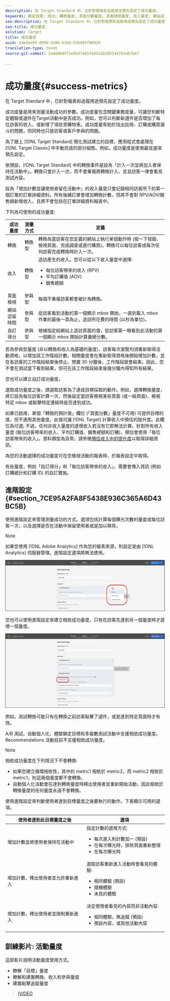 ```yaml
---
description: 在 Target Standard 中，已針對報表和追蹤用途預先設定了成功量度。
keywords: 鎖定目標; 成功; 轉換量度; 頁面分數量度; 頁面檢視量度; 收入量度; 網站逗留時間量度; 預估值; 進階設定
seo-description: 在 Target Standard 中，已針對報表和追蹤用途預先設定了成功量度。
seo-title: 成功量度
solution: Target
title: 成功量度
uuid: 24e9ae0f-099b-430b-b2bb-03b405f88929
translation-type: tm+mt
source-git-commit: 2a400b05f3e5637465fe65a10285544793d67b47

---
```



# 成功量度{#success-metrics}

在 Target Standard 中，已針對報表和追蹤用途預先設定了成功量度。

成功度量是用來測量活動成功的參數。成功度量包含關鍵業務度量，可讓您判斷特定體驗或選件在Target活動中是否成功。例如，您可以判斷新選件是否增加了每位訪客的收入，或新增了項目至購物車。成功度量有助於找出註冊、訂購或購買漏斗的問題，但同時也只是訪客或客戶參與的問題。

為了跟上 [!DNL Target Standard] 簡化測試建立的目標，應用程式會處理在 [!DNL Target Classic] 中手動完成的部分組態。例如，成功量度是使用最佳選項預先設定。

依預設，[!DNL Target Standard] 中的轉換事件是設為「計入一次並將加入者保持在活動中」。轉換只會計入一次，而不會重複將轉換計入，並且訪客一律會看見測試內容。

設為「增加計數並讓使用者留在活動中」的收入量度只會記錄相同訪客所下的第一個訂單的訂單詳細資料。所有後續訂單會增加轉換計數，但將不會對 RPV/AOV/銷售額新增收入，且將不會包括在訂單詳細資料報表中。

下列為可使用的成功量度:

| 成功量度 | 測量方式 | 定義 |
|--- |--- |--- |
| 轉換 | 轉換型 | 轉換為當訪客在您定義的網站上執行某個動作時 (按一下按鈕、檢視頁面、完成調查或進行購買)。轉換可以每位訪客或每次任何訪客完成轉換時計入一次。 |
| 收入 | 轉換型 | 造訪產生的收入。您可以從以下收入量度中選擇: <ul><li>每位訪客帶來的收入 (RPV)</li><li>平均訂購值 (AOV)</li><li>銷售總額</li></ul> |
| 頁面檢視 | 參與型 | 每個不重複訪客都會被計為轉換。 |
| 網站逗留時間 | 參與型 | 從訪客看到活動的第一個顯示 mbox 開始，一直到載入 mbox 作業的最後一頁為止，造訪所花費的時間 (以秒為單位)。 |
| 自訂得分 | 參與型 | 根據指定給網站上造訪頁面的值，從訪客第一眼看到此活動的第一個顯示 mbox 開始計算彙總分數。 |

若為參與型量度 (非以轉換和收入為基礎的量度)，訪客每次瀏覽均須重新取得活動資格，以增加該工作階段計數。相關量度會在重新取得資格後開始增加計數，並在各訪客的工作階段結束後停止。閒置 30 分鐘後，工作階段就會結束。因此，您不會在測試當下看到結果，但可在該工作階段結束後幾分鐘內得知所有結果。

您也可以建立自訂成功量度。

選取成功量度之後，請選取訪客為了達成目標採取的動作。例如，選擇轉換量度，將它設為每位訪客計算一次，然後設定當訪客檢視某些頁面 (或一組頁面)、檢視特定 mbox 或點擊特定連結時是否達到成功。

如果已啟用，某個「轉換的預計值」欄位 (「頁面分數」量度不可用) 可提供目標的值，但不適用其他量度。此值可讓 [!DNL Target] 計算收入中預估的提升度。此欄位為可選; 不過，任何非收入量度的遞增收入若沒有它即無法計算。針對所有收入量度 (每位訪客帶來的收入、平均訂購值、銷售總額和訂購)，預估會使用「每位訪客帶來的收入」。資料類型為貨幣。請參閱[預估收入中的提升度](../../administrating-target/r-target-account-preferences/estimating-lift-in-revenue.md#concept_32F875D8F91349CE86AF391F65BEAEEE)以取得詳細資訊。

為您的活動選擇的成功量度可在您檢視活動的報表時，於報表設定中取得。

有些量度，例如「自訂得分」和「每位訪客帶來的收入」，需要會傳入資訊 (例如訂購總計和訂購 ID) 的自訂實施。

## 進階設定 {#section_7CE95A2FA8F5438E936C365A6D43BC5B}

使用進階設定來管理測量成功的方式。選項包括計算每個曝光次數的量度或每位訪客一次，以及選擇是否在活動中保留使用者或是加以移除。

>[!NOTE]
>
>如果您使用 [!DNL Adobe Analytics] 作為您的報表來源，則設定是由 [!DNL Analytics] 伺服器管理。進階設定選項將無法使用。

![進階設定下拉式清單](/help/c-activities/r-success-metrics/assets/Menu_AdvancedSettings.png)

您也可以使用進階設定來建立相依成功量度，只有在訪客先達到另一個量度時才遞增一個量度。

![新增相依性](/help/c-activities/r-success-metrics/assets/UI_dep_success_metric.png)

例如，測試轉換可能只有在轉換之前訪客點擊了選件，或是達到特定頁面時才有效。

A/B 測試、自動個人化、體驗鎖定目標和多變數測試活動中支援相依成功量度。Recommendations 活動目前不支援相依成功量度。

>[!NOTE]
>
>相依成功量度在下列情況下不會轉換:

* 如果您建立循環相依性，其中的 metric1 相依於 metric2，而 metric2 相依於 metric1，則這兩個量度都不會轉換。
* 自動個人化活動會在達到轉換量度時釋出使用者並重新開始活動，因此相依於轉換量度的任何量度永遠不會轉換。

使用進階設定來判斷使用者達到目標量度之後要執行的動作。下表顯示可用的選項。

| 使用者達到此目標量度之後 | 選項 |
|--- |--- |
| 增加計數並將使用者保持在活動中 | 指定計數的遞增方式:<ul><li>每次進入則計數加一 (預設)</li><li>在每次曝光時，排除頁面重新整理</li><li>在每次曝光時</li></ul> |
| 增加計數，釋出使用者並允許重新進入 | 選取訪客重新進入活動時會看見的體驗:<ul><li>相同體驗 (預設)</li><li>隨機體驗</li><li>未見的體驗</li></ul> |
| 增加計數，釋出使用者並限制重新進入 | 決定使用者看見的內容而非活動內容:<ul><li>相同體驗，無追蹤 (預設)</li><li>預設內容，或其他活動內容</li></ul> |

## 訓練影片: 活動量度

這部影片說明活動量度使用方式。

* 瞭解「目標」量度
* 瞭解和建置轉換、收入和參與量度
* 建置點擊追蹤量度

>[!VIDEO](https://video.tv.adobe.com/v/17380?captions=chi_hant)